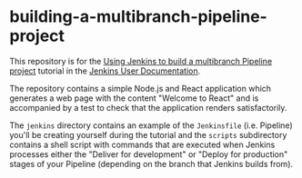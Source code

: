 # building-a-multibranch-pipeline-project

This repository is for the
[Using Jenkins to build a multibranch Pipeline project](https://jenkins.io/doc/tutorials/building-a-multibranch-pipeline-project/)
tutorial in the [Jenkins User Documentation](https://jenkins.io/doc/).

The repository contains a simple Node.js and React application which generates
a web page with the content "Welcome to React" and is accompanied by a test to
check that the application renders satisfactorily.

The `jenkins` directory contains an example of the `Jenkinsfile` (i.e. Pipeline)
you'll be creating yourself during the tutorial and the `scripts` subdirectory
contains a shell script with commands that are executed when Jenkins processes
either the "Deliver for development" or "Deploy for production" stages of your
Pipeline (depending on the branch that Jenkins builds from).
